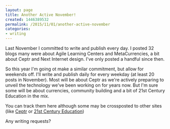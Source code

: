 ```yaml
---
layout: page
title: Another Active November!
created: 1446389532
permalink: /2015/11/01/another-active-november
categories:
- writing
---
```

Last November I committed to write and publish every day. I posted 32 blogs many were about Agile Learning Centers and MetaCurrencies, a bit about Ceptr and Next Internet design. I've only posted a handful since then.

So this year I'm going ot make a similar commitment, but allow for weekends off. I'll write and publish daily for every weekday (at least 20 posts in November). Most will be about Ceptr as we're actively preparing to unveil the technology we've been working on for years now. But I'm sure some will be about currencies, community building and a bit of 21st Century Education in the mix.

You can track them here although some may be crossposted to other sites (like [Ceptr](/ceptr) or [21st Century Education](/agile-learning-centers/artbrock))

Any writing requests?
